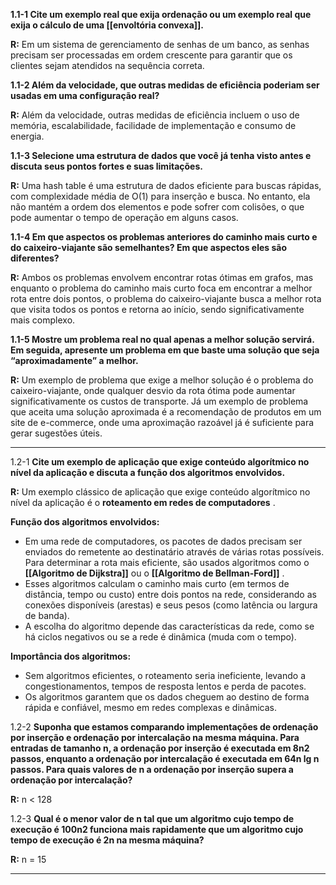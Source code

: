 **1.1-1 Cite um exemplo real que exija ordenação ou um exemplo real que exija o cálculo de uma [[envoltória convexa]].** 

**R:** Em um sistema de gerenciamento de senhas de um banco, as senhas precisam ser processadas em ordem crescente para garantir que os clientes sejam atendidos na sequência correta.

**1.1-2 Além da velocidade, que outras medidas de eficiência poderiam ser usadas em uma configuração real?** 

**R:** Além da velocidade, outras medidas de eficiência incluem o uso de memória, escalabilidade, facilidade de implementação e consumo de energia.

**1.1-3 Selecione uma estrutura de dados que você já tenha visto antes e discuta seus pontos fortes e suas limitações.** 

**R:** Uma hash table é uma estrutura de dados eficiente para buscas rápidas, com complexidade média de O(1) para inserção e busca. No entanto, ela não mantém a ordem dos elementos e pode sofrer com colisões, o que pode aumentar o tempo de operação em alguns casos.

**1.1-4 Em que aspectos os problemas anteriores do caminho mais curto e do caixeiro-viajante são semelhantes? Em que aspectos eles são diferentes?**

**R:** Ambos os problemas envolvem encontrar rotas ótimas em grafos, mas enquanto o problema do caminho mais curto foca em encontrar a melhor rota entre dois pontos, o problema do caixeiro-viajante busca a melhor rota que visita todos os pontos e retorna ao início, sendo significativamente mais complexo.

**1.1-5 Mostre um problema real no qual apenas a melhor solução servirá. Em seguida, apresente um problema em que baste uma solução que seja “aproximadamente” a melhor.**

**R:** Um exemplo de problema que exige a melhor solução é o problema do caixeiro-viajante, onde qualquer desvio da rota ótima pode aumentar significativamente os custos de transporte. Já um exemplo de problema que aceita uma solução aproximada é a recomendação de produtos em um site de e-commerce, onde uma aproximação razoável já é suficiente para gerar sugestões úteis.

---
1.2-1 **Cite um exemplo de aplicação que exige conteúdo algorítmico no nível da aplicação e discuta a função dos algoritmos envolvidos.**

**R:** Um exemplo clássico de aplicação que exige conteúdo algorítmico no nível da aplicação é o **roteamento em redes de computadores** .

**Função dos algoritmos envolvidos:**

- Em uma rede de computadores, os pacotes de dados precisam ser enviados do remetente ao destinatário através de várias rotas possíveis. Para determinar a rota mais eficiente, são usados algoritmos como o **[[Algoritmo de Dijkstra]]** ou o **[[Algoritmo de Bellman-Ford]]** .
- Esses algoritmos calculam o caminho mais curto (em termos de distância, tempo ou custo) entre dois pontos na rede, considerando as conexões disponíveis (arestas) e seus pesos (como latência ou largura de banda).
- A escolha do algoritmo depende das características da rede, como se há ciclos negativos ou se a rede é dinâmica (muda com o tempo).

**Importância dos algoritmos:**

- Sem algoritmos eficientes, o roteamento seria ineficiente, levando a congestionamentos, tempos de resposta lentos e perda de pacotes.
- Os algoritmos garantem que os dados cheguem ao destino de forma rápida e confiável, mesmo em redes complexas e dinâmicas.

1.2-2 **Suponha que estamos comparando implementações de ordenação por inserção e ordenação por intercalação na mesma máquina. Para entradas de tamanho n, a ordenação por inserção é executada em 8n2 passos, enquanto a ordenação por intercalação é executada em 64n lg n passos. Para quais valores de n a ordenação por inserção supera a ordenação por intercalação?**

**R:** n < 128

1.2-3 **Qual é o menor valor de n tal que um algoritmo cujo tempo de execução é 100n2 funciona mais rapidamente que um algoritmo cujo tempo de execução é 2n na mesma máquina?**

**R:** n = 15

---




